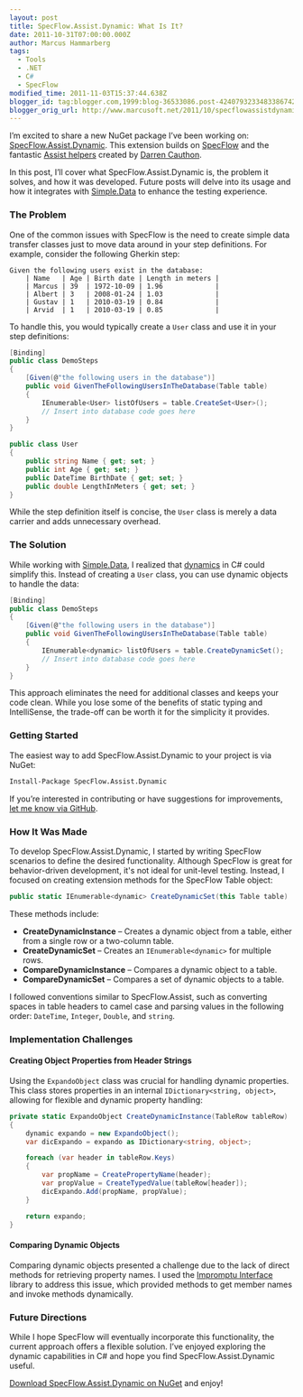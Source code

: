 ```yaml
---
layout: post
title: SpecFlow.Assist.Dynamic: What Is It?
date: 2011-10-31T07:00:00.000Z
author: Marcus Hammarberg
tags:
  - Tools
  - .NET
  - C#
  - SpecFlow
modified_time: 2011-11-03T15:37:44.638Z
blogger_id: tag:blogger.com,1999:blog-36533086.post-4240793233483386742
blogger_orig_url: http://www.marcusoft.net/2011/10/specflowassistdynamicwhat-is-it.html
---
```


I’m excited to share a new NuGet package I’ve been working on: [SpecFlow.Assist.Dynamic](http://nuget.org/List/Packages/SpecFlow.Assist.Dynamic). This extension builds on [SpecFlow](https://www.specflow.org) and the fantastic [Assist helpers](https://github.com/techtalk/SpecFlow/wiki/SpecFlow-Assist-Helpers) created by [Darren Cauthon](http://www.cauthon.com/).

In this post, I’ll cover what SpecFlow.Assist.Dynamic is, the problem it solves, and how it was developed. Future posts will delve into its usage and how it integrates with [Simple.Data](https://github.com/markrendle/Simple.Data) to enhance the testing experience.

### The Problem

One of the common issues with SpecFlow is the need to create simple data transfer classes just to move data around in your step definitions. For example, consider the following Gherkin step:

```gherkin
Given the following users exist in the database:
    | Name   | Age | Birth date | Length in meters |
    | Marcus | 39  | 1972-10-09 | 1.96             |
    | Albert | 3   | 2008-01-24 | 1.03             |
    | Gustav | 1   | 2010-03-19 | 0.84             |
    | Arvid  | 1   | 2010-03-19 | 0.85             |
```

To handle this, you would typically create a `User` class and use it in your step definitions:

```csharp
[Binding]
public class DemoSteps
{
    [Given(@"the following users in the database")]
    public void GivenTheFollowingUsersInTheDatabase(Table table)
    {
        IEnumerable<User> listOfUsers = table.CreateSet<User>();
        // Insert into database code goes here
    }
}

public class User
{
    public string Name { get; set; }
    public int Age { get; set; }
    public DateTime BirthDate { get; set; }
    public double LengthInMeters { get; set; }
}
```

While the step definition itself is concise, the `User` class is merely a data carrier and adds unnecessary overhead.

### The Solution

While working with [Simple.Data](https://github.com/markrendle/Simple.Data), I realized that [dynamics](http://msdn.microsoft.com/en-us/library/dd264736.aspx) in C# could simplify this. Instead of creating a `User` class, you can use dynamic objects to handle the data:

```csharp
[Binding]
public class DemoSteps
{
    [Given(@"the following users in the database")]
    public void GivenTheFollowingUsersInTheDatabase(Table table)
    {
        IEnumerable<dynamic> listOfUsers = table.CreateDynamicSet();
        // Insert into database code goes here
    }
}
```

This approach eliminates the need for additional classes and keeps your code clean. While you lose some of the benefits of static typing and IntelliSense, the trade-off can be worth it for the simplicity it provides.

### Getting Started

The easiest way to add SpecFlow.Assist.Dynamic to your project is via NuGet:

```bash
Install-Package SpecFlow.Assist.Dynamic
```

If you’re interested in contributing or have suggestions for improvements, [let me know via GitHub](https://github.com/marcusoftnet/SpecFlow.Assist.Dynamic).

### How It Was Made

To develop SpecFlow.Assist.Dynamic, I started by writing SpecFlow scenarios to define the desired functionality. Although SpecFlow is great for behavior-driven development, it's not ideal for unit-level testing. Instead, I focused on creating extension methods for the SpecFlow Table object:

```csharp
public static IEnumerable<dynamic> CreateDynamicSet(this Table table)
```

These methods include:

- **CreateDynamicInstance** – Creates a dynamic object from a table, either from a single row or a two-column table.
- **CreateDynamicSet** – Creates an `IEnumerable<dynamic>` for multiple rows.
- **CompareDynamicInstance** – Compares a dynamic object to a table.
- **CompareDynamicSet** – Compares a set of dynamic objects to a table.

I followed conventions similar to SpecFlow.Assist, such as converting spaces in table headers to camel case and parsing values in the following order: `DateTime`, `Integer`, `Double`, and `string`.

### Implementation Challenges

#### Creating Object Properties from Header Strings

Using the `ExpandoObject` class was crucial for handling dynamic properties. This class stores properties in an internal `IDictionary<string, object>`, allowing for flexible and dynamic property handling:

```csharp
private static ExpandoObject CreateDynamicInstance(TableRow tableRow)
{
    dynamic expando = new ExpandoObject();
    var dicExpando = expando as IDictionary<string, object>;

    foreach (var header in tableRow.Keys)
    {
        var propName = CreatePropertyName(header);
        var propValue = CreateTypedValue(tableRow[header]);
        dicExpando.Add(propName, propValue);
    }

    return expando;
}
```

#### Comparing Dynamic Objects

Comparing dynamic objects presented a challenge due to the lack of direct methods for retrieving property names. I used the [Impromptu Interface](http://code.google.com/p/impromptu-interface/) library to address this issue, which provided methods to get member names and invoke methods dynamically.

### Future Directions

While I hope SpecFlow will eventually incorporate this functionality, the current approach offers a flexible solution. I’ve enjoyed exploring the dynamic capabilities in C# and hope you find SpecFlow.Assist.Dynamic useful.

[Download SpecFlow.Assist.Dynamic on NuGet](http://nuget.org/List/Packages/SpecFlow.Assist.Dynamic) and enjoy!
